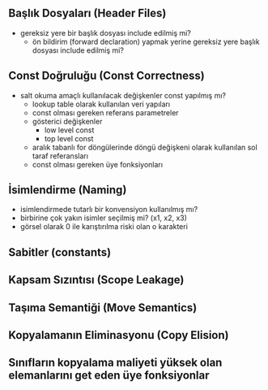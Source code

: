 ## Başlık Dosyaları (Header Files)
  + gereksiz yere bir başlık dosyası include edilmiş mi?
    + ön bildirim (forward declaration) yapmak yerine gereksiz yere başlık dosyası include edilmiş mi?
## Const Doğruluğu (Const Correctness)
  + salt okuma amaçlı kullanılacak değişkenler const yapılmış mı?
    + lookup table olarak kullanılan veri yapıları
    + const olması gereken referans parametreler
    + gösterici değişkenler
      + low level const
      + top level const
    + aralık tabanlı for döngülerinde döngü değişkeni olarak kullanılan sol taraf referansları
    + const olması gereken üye fonksiyonları
    
## İsimlendirme (Naming)
  + isimlendirmede tutarlı bir konvensiyon kullanılmış mı?
  + birbirine çok yakın isimler seçilmiş mi? (x1, x2, x3)
  + görsel olarak 0 ile karıştırılma riski olan o karakteri

## Sabitler (constants)
## Kapsam Sızıntısı (Scope Leakage)
## Taşıma Semantiği (Move Semantics) 
## Kopyalamanın Eliminasyonu (Copy Elision)
## Sınıfların kopyalama maliyeti yüksek olan elemanlarını get eden üye fonksiyonlar


